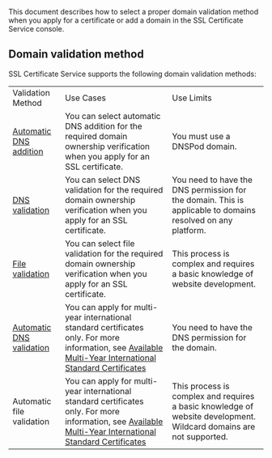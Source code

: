 This document describes how to select a proper domain validation method when you apply for a certificate or add a domain in the SSL Certificate Service console.

## Domain validation method

SSL Certificate Service supports the following domain validation methods:
<table>
<tr>
<td rowspan="1" colSpan="1" >Validation Method</td>
<td rowspan="1" colSpan="1" >Use Cases</td>
<td rowspan="1" colSpan="1" >Use Limits</td>
</tr>
<tr>
<td rowspan="1" colSpan="1" ><a href="https://www.tencentcloud.com/document/product/1007/53635">Automatic DNS addition</a></td>
<td rowspan="1" colSpan="1" >You can select automatic DNS addition for the required domain ownership verification when you apply for an SSL certificate.</td>
<td rowspan="1" colSpan="1" >You must use a DNSPod domain.</td>
</tr>
<tr>
<td rowspan="1" colSpan="1" ><a href="https://intl.cloud.tencent.com/document/product/1007/45895">DNS validation</a></td>
<td rowspan="1" colSpan="1" >You can select DNS validation for the required domain ownership verification when you apply for an SSL certificate.</td>
<td rowspan="1" colSpan="1" >You need to have the DNS permission for the domain. This is applicable to domains resolved on any platform.</td>
</tr>
<tr>
<td rowspan="1" colSpan="1" ><a href="https://intl.cloud.tencent.com/document/product/1007/43542">File validation</a></td>
<td rowspan="1" colSpan="1" >You can select file validation for the required domain ownership verification when you apply for an SSL certificate.</td>
<td rowspan="1" colSpan="1" >This process is complex and requires a basic knowledge of website development.</td>
</tr>
<tr>
<td rowspan="1" colSpan="1" ><a href="https://www.tencentcloud.com/document/product/1007/53635">Automatic DNS validation</a></td>
<td rowspan="1" colSpan="1" >You can apply for multi-year international standard certificates only. For more information, see <a href="https://www.tencentcloud.com/document/product/1007/53630">Available Multi-Year International Standard Certificates</a></td>
<td rowspan="1" colSpan="1" >You need to have the DNS permission for the domain.</td>
</tr>
<tr>
<td rowspan="1" colSpan="1" ><a href="https://intl.cloud.tencent.com/document/product/1007/44061"></a>Automatic file validation</td>
<td rowspan="1" colSpan="1" >You can apply for multi-year international standard certificates only. For more information, see  <a href="https://www.tencentcloud.com/document/product/1007/53630">Available Multi-Year International Standard Certificates</a></td>
<td rowspan="1" colSpan="1" >This process is complex and requires a basic knowledge of website development.<br>Wildcard domains are not supported.</td>
</tr>
</table>


